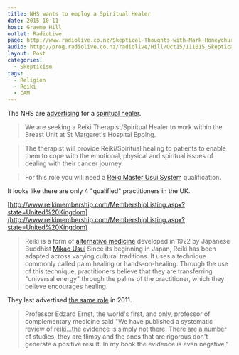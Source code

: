```yaml
---
title: NHS wants to employ a Spiritual Healer
date: 2015-10-11
host: Graeme Hill
outlet: RadioLive
page: http://www.radiolive.co.nz/Skeptical-Thoughts-with-Mark-Honeychurch/tabid/506/articleID/102360/Default.aspx
audio: http://prog.radiolive.co.nz/radiolive/Hill/Oct15/111015_Skeptical_Thoughts.mp3
layout: Post
categories:
  - Skepticism
tags:
  - Religion
  - Reiki
  - CAM
---
```


The NHS are [advertising](https://www.jobs.nhs.uk/xi/vacancy/3dd4cf544c0502eb362f8492aea7dd7b/?vac_ref=913927029#.VhUNq33fjGx.facebook) for a [spiritual healer](http://www.reiki.org/reikinews/rn090199.html).

<!-- more -->

> We are seeking a Reiki Therapist/Spiritual Healer to work within the Breast Unit at St Margaret's Hospital Epping.

> The therapist will provide Reiki/Spiritual healing to patients to enable them to cope with the emotional, physical and spiritual issues of dealing with their cancer journey.

> For this role you will need a [Reiki Master Usui System](http://www.usuireiki-ogm.com/becoming_a_reiki_master.html) qualification.

It looks like there are only 4 "qualified" practitioners in the UK.

[http://www.reikimembership.com/MembershipListing.aspx?state=United%20Kingdom](http://www.reikimembership.com/MembershipListing.aspx?state=United%20Kingdom)

> Reiki is a form of [alternative medicine](https://en.wikipedia.org/wiki/Alternative_medicine) developed in 1922 by Japanese Buddhist [Mikao Usui](https://en.wikipedia.org/wiki/Mikao_Usui) Since its beginning in Japan, Reiki has been adapted across varying cultural traditions. It uses a technique commonly called palm healing or hands-on-healing. Through the use of this technique, practitioners believe that they are transferring "universal energy" through the palms of the practitioner, which they believe encourages healing.

They last advertised [the same role](http://www.isciencemag.co.uk/blog/reiki-really/) in 2011.

> Professor Edzard Ernst, the world's first, and only, professor of complementary medicine said "We have published a systematic review of reiki…the evidence is simply not there. There are a number of studies, they are flimsy and the ones that are rigorous don't generate a positive result. In my book the evidence is even negative,"
